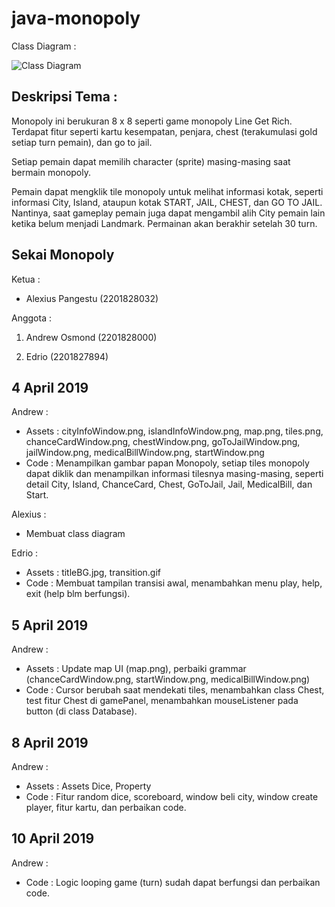 # java-monopoly

Class Diagram :

![Class Diagram](https://github.com/andrewosmondcode/java-monopoly/blob/master/MonopolyClassDiagram.JPG)

## Deskripsi Tema :

Monopoly ini berukuran 8 x 8 seperti game monopoly Line Get Rich. Terdapat fitur seperti kartu kesempatan, penjara, chest (terakumulasi gold setiap turn pemain), dan go to jail.

Setiap pemain dapat memilih character (sprite) masing-masing saat bermain monopoly.

Pemain dapat mengklik tile monopoly untuk melihat informasi kotak, seperti informasi City, Island, ataupun kotak START, JAIL, CHEST, dan GO TO JAIL. Nantinya, saat gameplay pemain juga dapat mengambil alih City pemain lain ketika belum menjadi Landmark. Permainan akan berakhir setelah 30 turn.

## Sekai Monopoly

Ketua :

- Alexius Pangestu (2201828032)

Anggota :

1. Andrew Osmond (2201828000)

2. Edrio (2201827894)


## 4 April 2019
Andrew :
- Assets : cityInfoWindow.png, islandInfoWindow.png, map.png, tiles.png, chanceCardWindow.png, chestWindow.png, goToJailWindow.png, jailWindow.png, medicalBillWindow.png, startWindow.png
- Code : Menampilkan gambar papan Monopoly, setiap tiles monopoly dapat diklik dan menampilkan informasi tilesnya masing-masing, seperti detail City, Island, ChanceCard, Chest, GoToJail, Jail, MedicalBill, dan Start.

Alexius :
- Membuat class diagram

Edrio :
- Assets : titleBG.jpg, transition.gif
- Code : Membuat tampilan transisi awal, menambahkan menu play, help, exit (help blm berfungsi).

## 5 April 2019
Andrew :
- Assets : Update map UI (map.png), perbaiki grammar (chanceCardWindow.png, startWindow.png, medicalBillWindow.png)
- Code : Cursor berubah saat mendekati tiles, menambahkan class Chest, test fitur Chest di gamePanel, menambahkan mouseListener pada button (di class Database).

## 8 April 2019
Andrew :
- Assets : Assets Dice, Property
- Code : Fitur random dice, scoreboard, window beli city, window create player, fitur kartu, dan perbaikan code.

## 10 April 2019
Andrew :
- Code : Logic looping game (turn) sudah dapat berfungsi dan perbaikan code.
